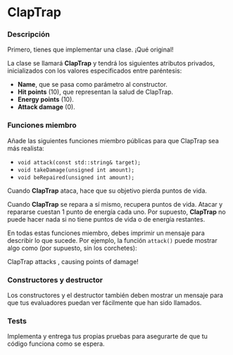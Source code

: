 # ClapTrap

### Descripción

Primero, tienes que implementar una clase. ¡Qué original!

La clase se llamará **ClapTrap** y tendrá los siguientes atributos privados, inicializados con los valores especificados entre paréntesis:

- **Name**, que se pasa como parámetro al constructor.
- **Hit points** (10), que representan la salud de ClapTrap.
- **Energy points** (10).
- **Attack damage** (0).

### Funciones miembro

Añade las siguientes funciones miembro públicas para que ClapTrap sea más realista:

- `void attack(const std::string& target);`
- `void takeDamage(unsigned int amount);`
- `void beRepaired(unsigned int amount);`

Cuando **ClapTrap** ataca, hace que su objetivo pierda **<attack damage>** puntos de vida.

Cuando **ClapTrap** se repara a sí mismo, recupera **<amount>** puntos de vida. Atacar y repararse cuestan 1 punto de energía cada uno. Por supuesto, **ClapTrap** no puede hacer nada si no tiene puntos de vida o de energía restantes.

En todas estas funciones miembro, debes imprimir un mensaje para describir lo que sucede. Por ejemplo, la función `attack()` puede mostrar algo como (por supuesto, sin los corchetes):

ClapTrap <name> attacks <target>, causing <damage> points of damage!

### Constructores y destructor

Los constructores y el destructor también deben mostrar un mensaje para que tus evaluadores puedan ver fácilmente que han sido llamados.

### Tests

Implementa y entrega tus propias pruebas para asegurarte de que tu código funciona como se espera.
